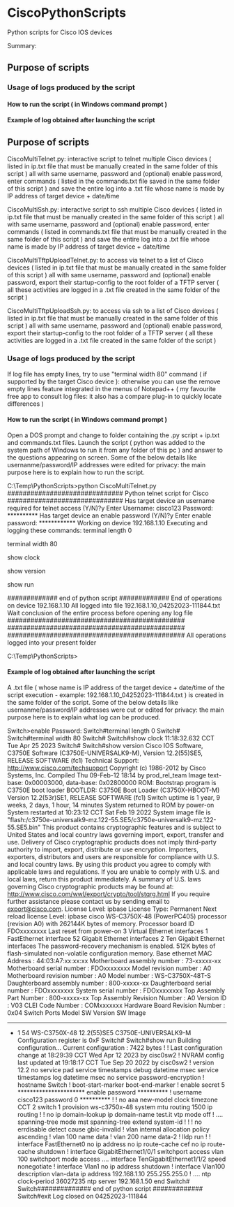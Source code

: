 # CiscoPythonScripts
Python scripts for Cisco IOS devices

Summary:

## Purpose of scripts
### Usage of logs produced by the script
#### How to run the script ( in Windows command prompt )
#### Example of log obtained after launching the script 

## Purpose of scripts

CiscoMultiTelnet.py: interactive script to telnet multiple Cisco devices ( listed in ip.txt file that must be manually created in the same folder of this script ) all with same username, password and (optional) enable password, enter commands ( listed in the commands.txt file saved in the same folder of this script ) and save the entire log into a .txt file whose name is made by IP address of target device + date/time

CiscoMultiSsh.py: interactive script to ssh multiple Cisco devices ( listed in ip.txt file that must be manually created in the same folder of this script ) all with same username, password and (optional) enable password, enter commands ( listed in commands.txt file that must be manually created in the same folder of this script ) and save the entire log into a .txt file whose name is made by IP address of target device + date/time

CiscoMultiTftpUploadTelnet.py: to access via telnet to a list of Cisco devices ( listed in ip.txt file that must be manually created in the same folder of this script ) all with same username, password and (optional) enable password, export their startup-config to the root folder of a TFTP server ( all these activities are logged in a .txt file created in the same folder of the script )

CiscoMultiTftpUploadSsh.py: to access via ssh to a list of Cisco devices ( listed in ip.txt file that must be manually created in the same folder of this script ) all with same username, password and (optional) enable password, export their startup-config to the root folder of a TFTP server ( all these activities are logged in a .txt file created in the same folder of the script )

### Usage of logs produced by the script

If log file has empty lines, try to use "terminal width 80" command ( if supported by the target Cisco device ): otherwise you can use the remove empty lines feature integrated in the menus of Notepad++ ( my favourite free app to consult log files: it also has a compare plug-in to quickly locate differences )

#### How to run the script ( in Windows command prompt )

Open a DOS prompt and change to folder containing the .py script + ip.txt and commands.txt files.
Launch the script ( python was added to the system path of Windows to run it from any folder of this pc ) and answer to the questions appearing on screen.
Some of the below details like usernanme/password/IP addresses were edited for privacy: the main purpose here is to explain how to run the script.

C:\Temp\PythonScripts>python CiscoMultiTelnet.py
##############################
Python telnet script for Cisco
##############################
Has target device an username required for telnet access (Y/N)?y
Enter Username: cisco123
Password: **********
Has target device an enable password (Y/N)?y
Enter enable password: ************
Working on device 192.168.1.10
Executing and logging these commands:
terminal length 0

terminal width 80

show clock

show version

show run

############# end of python script #############
End of operations on device 192.168.1.10
All logged into file 192.168.1.10_04252023-111844.txt
Wait conclusion of the entire process before opening any log file
##############################################
##############################################
##############################################
All operations logged into your present folder

C:\Temp\PythonScripts>

#### Example of log obtained after launching the script 

A .txt file ( whose name is IP address of the target device + date/time of the script execution - example: 192.168.1.10_04252023-111844.txt ) is created in the same folder of the script.
Some of the below details like usernanme/password/IP addresses were cut or edited for privacy: the main purpose here is to explain what log can be produced.

Switch>enable
Password: 
Switch#terminal length 0
Switch#
Switch#terminal width 80
Switch#
Switch#show clock
11:18:32.632 CCT Tue Apr 25 2023
Switch#
Switch#show version
Cisco IOS Software, C3750E Software (C3750E-UNIVERSALK9-M), Version 12.2(55)SE5, RELEASE SOFTWARE (fc1)
Technical Support: http://www.cisco.com/techsupport
Copyright (c) 1986-2012 by Cisco Systems, Inc.
Compiled Thu 09-Feb-12 18:14 by prod_rel_team
Image text-base: 0x00003000, data-base: 0x02800000
ROM: Bootstrap program is C3750E boot loader
BOOTLDR: C3750E Boot Loader (C3750X-HBOOT-M) Version 12.2(53r)SE1, RELEASE SOFTWARE (fc1)
Switch uptime is 1 year, 9 weeks, 2 days, 1 hour, 14 minutes
System returned to ROM by power-on
System restarted at 10:23:12 CCT Sat Feb 19 2022
System image file is "flash:/c3750e-universalk9-mz.122-55.SE5/c3750e-universalk9-mz.122-55.SE5.bin"
This product contains cryptographic features and is subject to United
States and local country laws governing import, export, transfer and
use. Delivery of Cisco cryptographic products does not imply
third-party authority to import, export, distribute or use encryption.
Importers, exporters, distributors and users are responsible for
compliance with U.S. and local country laws. By using this product you
agree to comply with applicable laws and regulations. If you are unable
to comply with U.S. and local laws, return this product immediately.
A summary of U.S. laws governing Cisco cryptographic products may be found at:
http://www.cisco.com/wwl/export/crypto/tool/stqrg.html
If you require further assistance please contact us by sending email to
export@cisco.com.
License Level: ipbase
License Type: Permanent
Next reload license Level: ipbase
cisco WS-C3750X-48 (PowerPC405) processor (revision A0) with 262144K bytes of memory.
Processor board ID FDOxxxxxxxx
Last reset from power-on
3 Virtual Ethernet interfaces
1 FastEthernet interface
52 Gigabit Ethernet interfaces
2 Ten Gigabit Ethernet interfaces
The password-recovery mechanism is enabled.
512K bytes of flash-simulated non-volatile configuration memory.
Base ethernet MAC Address       : 44:03:A7:xx:xx:xx
Motherboard assembly number     : 73-xxxxx-xx
Motherboard serial number       : FDOxxxxxxxx
Model revision number           : A0
Motherboard revision number     : A0
Model number                    : WS-C3750X-48T-S
Daughterboard assembly number   : 800-xxxxx-xx
Daughterboard serial number     : FDOxxxxxxxx
System serial number            : FDOxxxxxxxx
Top Assembly Part Number        : 800-xxxxx-xx
Top Assembly Revision Number    : A0
Version ID                      : V03
CLEI Code Number                : COMxxxxxxx
Hardware Board Revision Number  : 0x04
Switch Ports Model              SW Version            SW Image                 
------ ----- -----              ----------            ----------               
*    1 54    WS-C3750X-48       12.2(55)SE5           C3750E-UNIVERSALK9-M     
Configuration register is 0xF
Switch#
Switch#show run
Building configuration...
Current configuration : 7422 bytes
!
! Last configuration change at 18:29:39 CCT Wed Apr 12 2023 by cisc0sw2
! NVRAM config last updated at 19:18:17 CCT Tue Sep 20 2022 by cisc0sw2
!
version 12.2
no service pad
service timestamps debug datetime msec
service timestamps log datetime msec
no service password-encryption
!
hostname Switch
!
boot-start-marker
boot-end-marker
!
enable secret 5 **********************
enable password **********
!
username cisco123 password 0 **********
!
!
no aaa new-model
clock timezone CCT 2
switch 1 provision ws-c3750x-48
system mtu routing 1500
ip routing
!
!
no ip domain-lookup
ip domain-name test.it
vtp mode off
!
....
spanning-tree mode mst
spanning-tree extend system-id
!
!
!
no errdisable detect cause gbic-invalid
!
vlan internal allocation policy ascending
!
vlan 100
 name data
!
vlan 200
 name data-2
!
lldp run
!
!
interface FastEthernet0
 no ip address
 no ip route-cache cef
 no ip route-cache
 shutdown
!
interface GigabitEthernet1/0/1
 switchport access vlan 100
 switchport mode access
....
interface TenGigabitEthernet1/1/2
 speed nonegotiate
!
interface Vlan1
 no ip address
 shutdown
!
interface Vlan100
 description vlan-data
 ip address 192.168.1.10 255.255.255.0
!
....
ntp clock-period 36027235
ntp server 192.168.1.50
end
Switch#
Switch############## end of python script #############
Switch#exit
                                                                                                                                                                       Log closed on 04252023-111844
